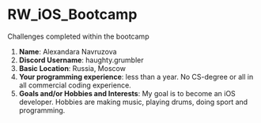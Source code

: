 # RW_iOS_Bootcamp
Challenges completed within the bootcamp

1. **Name**: Alexandara Navruzova
2. **Discord Username**: haughty.grumbler
3. **Basic Location**: Russia, Moscow
4. **Your programming experience**: less than a year. No CS-degree or all in all commercial coding experience.
5. **Goals and/or Hobbies and Interests**: My goal is to become an iOS developer. Hobbies are making music, playing drums, doing sport and programming.
